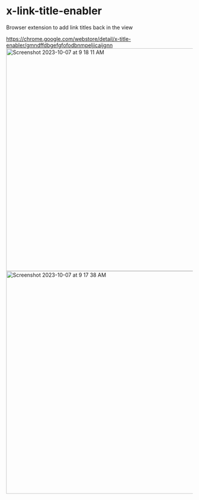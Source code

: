# x-link-title-enabler
Browser extension to add link titles back in the view

https://chrome.google.com/webstore/detail/x-title-enabler/gmndffdbgefgfofodbnmpeljicaijgnn
<img width="600" alt="Screenshot 2023-10-07 at 9 18 11 AM" src="https://github.com/pshihn/x-link-title-enabler/assets/833927/35fdd8db-7b41-4ded-bfdc-5a7f13497a00">
<img width="600" alt="Screenshot 2023-10-07 at 9 17 38 AM" src="https://github.com/pshihn/x-link-title-enabler/assets/833927/82db605e-b3dc-4026-98a3-c806bcd7c67d">

